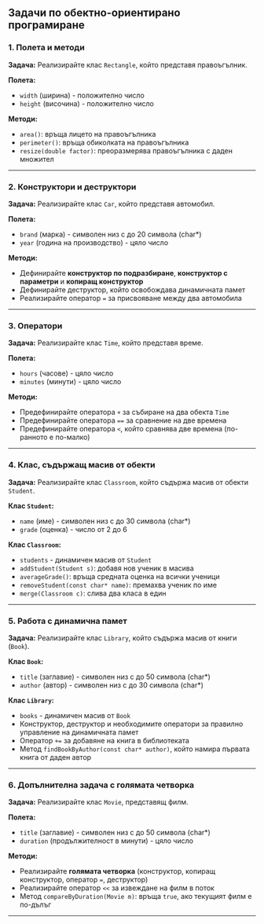 ## Задачи по обектно-ориентирано програмиране

### 1. Полета и методи

**Задача:** Реализирайте клас `Rectangle`, който представя правоъгълник.

**Полета:**

- `width` (ширина) - положително число
- `height` (височина) - положително число

**Методи:**

- `area()`: връща лицето на правоъгълника
- `perimeter()`: връща обиколката на правоъгълника
- `resize(double factor)`: преоразмерява правоъгълника с даден множител

---

### 2. Конструктори и деструктори

**Задача:** Реализирайте клас `Car`, който представя автомобил.

**Полета:**

- `brand` (марка) - символен низ с до 20 символа (char\*)
- `year` (година на производство) - цяло число

**Методи:**

- Дефинирайте **конструктор по подразбиране**, **конструктор с параметри** и **копиращ конструктор**
- Дефинирайте деструктор, който освобождава динамичната памет
- Реализирайте оператор `=` за присвояване между два автомобила

---

### 3. Оператори

**Задача:** Реализирайте клас `Time`, който представя време.

**Полета:**

- `hours` (часове) - цяло число
- `minutes` (минути) - цяло число

**Методи:**

- Предефинирайте оператора `+` за събиране на два обекта `Time`
- Предефинирайте оператора `==` за сравнение на две времена
- Предефинирайте оператора `<`, който сравнява две времена (по-ранното е по-малко)

---

### 4. Клас, съдържащ масив от обекти

**Задача:** Реализирайте клас `Classroom`, който съдържа масив от обекти `Student`.

**Клас `Student`:**

- `name` (име) - символен низ с до 30 символа (char\*)
- `grade` (оценка) - число от 2 до 6

**Клас `Classroom`:**

- `students` - динамичен масив от `Student`
- `addStudent(Student s)`: добавя нов ученик в масива
- `averageGrade()`: връща средната оценка на всички ученици
- `removeStudent(const char* name)`: премахва ученик по име
- `merge(Classroom c)`: слива два класа в един

---

### 5. Работа с динамична памет

**Задача:** Реализирайте клас `Library`, който съдържа масив от книги (`Book`).

**Клас `Book`:**

- `title` (заглавие) - символен низ с до 50 символа (char\*)
- `author` (автор) - символен низ с до 30 символа (char\*)

**Клас `Library`:**

- `books` - динамичен масив от `Book`
- Конструктор, деструктор и необходимите оператори за правилно управление на динамичната памет
- Оператор `+=` за добавяне на книга в библиотеката
- Метод `findBookByAuthor(const char* author)`, който намира първата книга от даден автор

---



### 6. Допълнителна задача с голямата четворка

**Задача:** Реализирайте клас `Movie`, представящ филм.

**Полета:**

- `title` (заглавие) - символен низ с до 50 символа (char\*)
- `duration` (продължителност в минути) - цяло число

**Методи:**

- Реализирайте **голямата четворка** (конструктор, копиращ конструктор, оператор `=`, деструктор)
- Реализирайте оператор `<<` за извеждане на филм в поток
- Метод `compareByDuration(Movie m)`: връща `true`, ако текущият филм е по-дълъг

---
